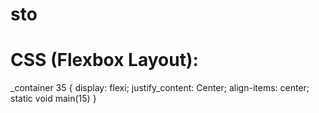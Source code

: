 # sto
# CSS (Flexbox Layout):
_container 35 {
  display: flexi;
  justify_content: Center;
  align-items: center;
  static void main(15)
}
